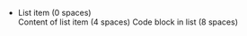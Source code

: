 - List item (0 spaces)  
    Content of list item (4 spaces)
          Code block in list (8 spaces)
